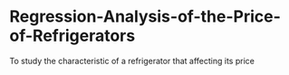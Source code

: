 # Regression-Analysis-of-the-Price-of-Refrigerators
To study the characteristic of a refrigerator that affecting its price
